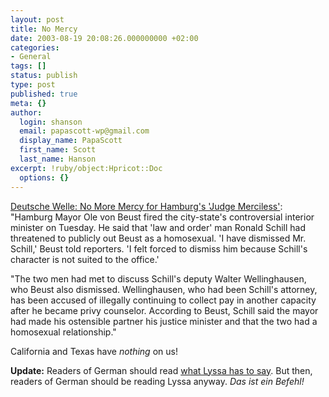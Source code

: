 ```yaml
---
layout: post
title: No Mercy
date: 2003-08-19 20:08:26.000000000 +02:00
categories:
- General
tags: []
status: publish
type: post
published: true
meta: {}
author:
  login: shanson
  email: papascott-wp@gmail.com
  display_name: PapaScott
  first_name: Scott
  last_name: Hanson
excerpt: !ruby/object:Hpricot::Doc
  options: {}
---
```

<p><a title="Deutsche Welle: Current Affairs" href="http://www.dw-world.de/english/0,3367,1430_A_951523_1_A,00.html">Deutsche Welle: No More Mercy for Hamburg's 'Judge Merciless'</a>: "Hamburg Mayor Ole von Beust fired the city-state's controversial interior minister on Tuesday. He said that 'law and order' man Ronald Schill had threatened to publicly out Beust as a homosexual. 'I have dismissed Mr. Schill,' Beust told reporters. 'I felt forced to dismiss him because Schill's character is not suited to the office.'</p>
<p>"The two men had met to discuss Schill's deputy Walter Wellinghausen, who Beust also dismissed. Wellinghausen, who had been Schill's attorney, has been accused of illegally continuing to collect pay in another capacity after he became privy counselor. According to Beust, Schill said the mayor had made his ostensible partner his justice minister and that the two had a homosexual relationship."</p>
<p>California and Texas have <em>nothing</em> on us! </p>
<p><b>Update:</b> Readers of German should read <a href="http://lyssaslounge.diaryland.com/030819_93.html">what Lyssa has to say</a>. But then, readers of German should be reading Lyssa anyway. <em>Das ist ein Befehl!</em></p>
